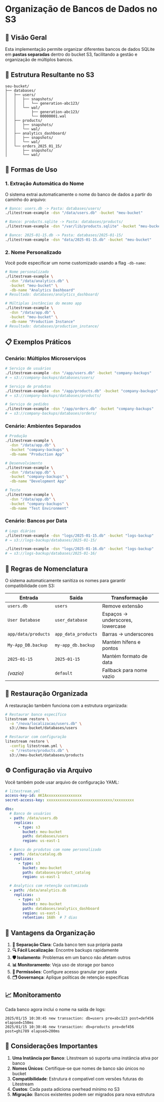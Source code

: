 # Organização de Bancos de Dados no S3

## 📁 Visão Geral

Esta implementação permite organizar diferentes bancos de dados SQLite em **pastas separadas** dentro do bucket S3, facilitando a gestão e organização de múltiplos bancos.

## 🎯 Estrutura Resultante no S3

```
seu-bucket/
├── databases/
│   ├── users/
│   │   ├── snapshots/
│   │   │   └── generation-abc123/
│   │   └── wal/
│   │       ├── generation-abc123/
│   │       └── 00000001.wal
│   ├── products/
│   │   ├── snapshots/
│   │   └── wal/
│   ├── analytics_dashboard/
│   │   ├── snapshots/
│   │   └── wal/
│   └── orders_2025_01_15/
│       ├── snapshots/
│       └── wal/
```

## 🚀 Formas de Uso

### 1. **Extração Automática do Nome**
O sistema extrai automaticamente o nome do banco de dados a partir do caminho do arquivo:

```bash
# Banco: users.db -> Pasta: databases/users/
./litestream-example -dsn "/data/users.db" -bucket "meu-bucket"

# Banco: products.sqlite -> Pasta: databases/products/
./litestream-example -dsn "/var/lib/products.sqlite" -bucket "meu-bucket"

# Banco: 2025-01-15.db -> Pasta: databases/2025-01-15/
./litestream-example -dsn "data/2025-01-15.db" -bucket "meu-bucket"
```

### 2. **Nome Personalizado**
Você pode especificar um nome customizado usando a flag `-db-name`:

```bash
# Nome personalizado
./litestream-example \
  -dsn "/data/analytics.db" \
  -bucket "meu-bucket" \
  -db-name "Analytics Dashboard"
# Resultado: databases/analytics_dashboard/

# Múltiplas instâncias do mesmo app
./litestream-example \
  -dsn "/data/app.db" \
  -bucket "meu-bucket" \
  -db-name "Production Instance"
# Resultado: databases/production_instance/
```

## 📋 Exemplos Práticos

### Cenário: Múltiplos Microserviços

```bash
# Serviço de usuários
./litestream-example -dsn "/app/users.db" -bucket "company-backups"
# → s3://company-backups/databases/users/

# Serviço de produtos  
./litestream-example -dsn "/app/products.db" -bucket "company-backups"
# → s3://company-backups/databases/products/

# Serviço de pedidos
./litestream-example -dsn "/app/orders.db" -bucket "company-backups"
# → s3://company-backups/databases/orders/
```

### Cenário: Ambientes Separados

```bash
# Produção
./litestream-example \
  -dsn "/data/app.db" \
  -bucket "company-backups" \
  -db-name "Production App"

# Desenvolvimento  
./litestream-example \
  -dsn "/data/app.db" \
  -bucket "company-backups" \
  -db-name "Development App"

# Teste
./litestream-example \
  -dsn "/data/app.db" \
  -bucket "company-backups" \
  -db-name "Test Environment"
```

### Cenário: Bancos por Data

```bash
# Logs diários
./litestream-example -dsn "logs/2025-01-15.db" -bucket "logs-backup"
# → s3://logs-backup/databases/2025-01-15/

./litestream-example -dsn "logs/2025-01-16.db" -bucket "logs-backup"  
# → s3://logs-backup/databases/2025-01-16/
```

## 🔧 Regras de Nomenclatura

O sistema automaticamente sanitiza os nomes para garantir compatibilidade com S3:

| Entrada | Saída | Transformação |
|---------|-------|---------------|
| `users.db` | `users` | Remove extensão |
| `User Database` | `user_database` | Espaços → underscores, lowercase |
| `app/data/products` | `app_data_products` | Barras → underscores |
| `My-App_DB.backup` | `my-app_db.backup` | Mantém hífens e pontos |
| `2025-01-15` | `2025-01-15` | Mantém formato de data |
| *(vazio)* | `default` | Fallback para nome vazio |

## 🔄 Restauração Organizada

A restauração também funciona com a estrutura organizada:

```bash
# Restaurar banco específico
litestream restore \
  -o "/nova/localizacao/users.db" \
  s3://meu-bucket/databases/users

# Restaurar com configuração
litestream restore \
  -config litestream.yml \
  -o "/restore/products.db" \
  s3://meu-bucket/databases/products
```

## ⚙️ Configuração via Arquivo

Você também pode usar arquivo de configuração YAML:

```yaml
# litestream.yml
access-key-id: AKIAxxxxxxxxxxxxxxxx
secret-access-key: xxxxxxxxxxxxxxxxxxxxxxxxxxxxxx/xxxxxxxxx

dbs:
  # Banco de usuários
  - path: /data/users.db
    replicas:
      - type: s3
        bucket: meu-bucket
        path: databases/users
        region: us-east-1

  # Banco de produtos com nome personalizado
  - path: /data/catalog.db  
    replicas:
      - type: s3
        bucket: meu-bucket
        path: databases/product_catalog
        region: us-east-1

  # Analytics com retenção customizada
  - path: /data/analytics.db
    replicas:
      - type: s3
        bucket: meu-bucket
        path: databases/analytics_dashboard
        region: us-east-1
        retention: 168h  # 7 dias
```

## 🎯 Vantagens da Organização

1. **📁 Separação Clara**: Cada banco tem sua própria pasta
2. **🔍 Fácil Localização**: Encontre backups rapidamente
3. **🛡️ Isolamento**: Problemas em um banco não afetam outros
4. **📊 Monitoramento**: Veja uso de storage por banco
5. **🔐 Permissões**: Configure acesso granular por pasta
6. **🗂️ Governança**: Aplique políticas de retenção específicas

## 📈 Monitoramento

Cada banco agora inclui o nome na saída de logs:

```
2025/01/15 10:30:45 new transaction: db=users pre=abc123 post=def456 elapsed=150ms
2025/01/15 10:30:46 new transaction: db=products pre=def456 post=ghi789 elapsed=200ms
```

## 🚨 Considerações Importantes

1. **Uma Instância por Banco**: Litestream só suporta uma instância ativa por banco
2. **Nomes Únicos**: Certifique-se que nomes de banco são únicos no bucket  
3. **Compatibilidade**: Estrutura é compatível com versões futuras do Litestream
4. **Custos**: Cada pasta adiciona overhead mínimo no S3
5. **Migração**: Bancos existentes podem ser migrados para nova estrutura 